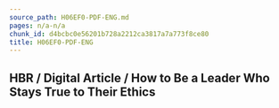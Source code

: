 ```yaml
---
source_path: H06EF0-PDF-ENG.md
pages: n/a-n/a
chunk_id: d4bcbc0e56201b728a2212ca3817a7a773f8ce80
title: H06EF0-PDF-ENG
---
```

## HBR / Digital Article / How to Be a Leader Who Stays True to Their Ethics
